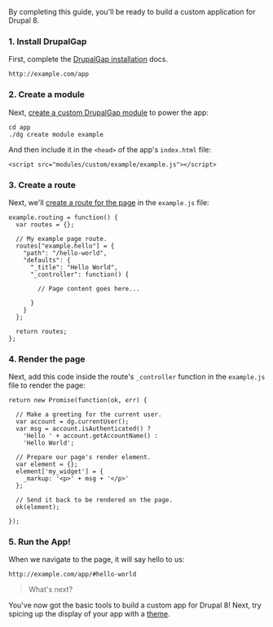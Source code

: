 By completing this guide, you'll be ready to build a custom application for Drupal 8.

### 1. Install DrupalGap

First, complete the [DrupalGap installation](Install) docs.

```
http://example.com/app
```

### 2. Create a module

Next, [create a custom DrupalGap module](../Modules/Create_a_Custom_Module) to power the app:

```
cd app
./dg create module example
```

And then include it in the `<head>` of the app's `index.html` file:

```
<script src="modules/custom/example/example.js"></script>
```

### 3. Create a route

Next, we'll [create a route for the page](Pages/Creating_a_Custom_Page) in the `example.js` file:

```
example.routing = function() {
  var routes = {};

  // My example page route.
  routes["example.hello"] = {
    "path": "/hello-world",
    "defaults": {
      "_title": "Hello World",
      "_controller": function() {

        // Page content goes here...

      }
    }
  };

  return routes;
};
```

### 4. Render the page

Next, add this code inside the route's `_controller` function in the `example.js` file to render the page:

```
return new Promise(function(ok, err) {

  // Make a greeting for the current user.
  var account = dg.currentUser();
  var msg = account.isAuthenticated() ?
    'Hello ' + account.getAccountName() :
    'Hello World';

  // Prepare our page's render element.
  var element = {};
  element['my_widget'] = {
    _markup: '<p>' + msg + '</p>'
  };

  // Send it back to be rendered on the page.
  ok(element);

});
```

### 5. Run the App!

When we navigate to the page, it will say hello to us:

```
http://example.com/app/#hello-world
```

> What's next?

You've now got the basic tools to build a custom app for Drupal 8! Next, try spicing up the display of your app with a [theme](Themes).
